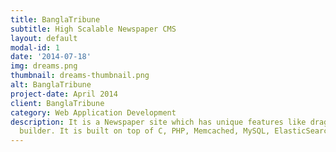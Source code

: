 ```yaml
---
title: BanglaTribune
subtitle: High Scalable Newspaper CMS
layout: default
modal-id: 1
date: '2014-07-18'
img: dreams.png
thumbnail: dreams-thumbnail.png
alt: BanglaTribune
project-date: April 2014
client: BanglaTribune
category: Web Application Development
description: It is a Newspaper site which has unique features like drag and drop homepage
  builder. It is built on top of C, PHP, Memcached, MySQL, ElasticSearch.
---
```


